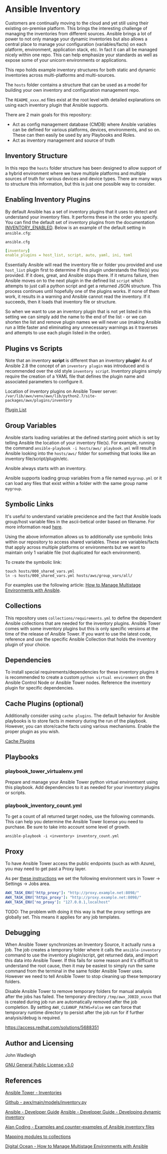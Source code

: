 # Ansible Inventory

Customers are continually moving to the cloud and yet still using their existing on-premise platform. This brings the interesting challenge of managing the inventories from different sources. Ansible brings a lot of power to not only manage your dynamic inventories but also allows a central place to manage your configuration (variables/facts) on each platform, environment, application stack, etc. In fact it can all be managed nicely within one repo. This can help emphasize your standards as well as expose some of your unicorn environments or applications.

This repo holds example inventory structures for both static and dynamic inventories across multi-platforms and multi-sources.

The `hosts` folder contains a structure that can be used as a model for building your own inventory and configuration management repo.

The `README_xxxx.md` files exist at the root level with detailed explanations on using each inventory plugin that Ansible supports.

There are 2 main goals for this repository:

- Act as config management database (CMDB) where Ansible variables can be defined for various platforms, devices, environments, and so on. These can then easily be used by any Playbooks and Roles.
- Act as inventory management and source of truth

## Inventory Structure

In this repo the `hosts` folder structure has been designed to allow support of a hybrid environment where we have multiple platforms and multiple sources of truth for various devices and device types.  There are many ways to structure this information, but this is just one possible way to consider.

## Enabling Inventory Plugins

By default Ansible has a set of inventory plugins that it uses to detect and understand your inventory files. It performs these in the order you specify. You can find the default set of inventory plugins from the documentation [INVENTORY_ENABLED](https://docs.ansible.com/ansible/latest/reference_appendices/config.html#inventory-enabled). Below is an example of the default setting in `ansible.cfg`:

`ansible.cfg`
```yaml
[inventory]
enable_plugins = host_list, script, auto, yaml, ini, toml
```

Essentially Ansible will read the inventory file or folder you provided and use `host_list` plugin first to determine if this plugin understands the file(s) you provided. If it does, great, and Ansible stops there. If it returns failure, then Ansible moves on to the next plugin in the defined list `script` which attempts to just call a python script and get a returned JSON structure. This process continues until hopefully one of the plugins works. If none of them work, it results in a warning and Ansible cannot read the inventory. If it succeeds, then it loads that inventory file or structure.

So when we want to use an inventory plugin that is not yet listed in this setting we can simply add the name to the end of the list - or we can shorten the list and remove plugin names we will never use (making Ansible run a little faster and eliminating any unnecessary warnings as it traverses and attempts to use each plugin listed in the order).

## Plugins vs Scripts

Note that an inventory **script** is different than an inventory **plugin**! As of Ansible 2.8 the concept of an `inventory plugin` was introduced and is recommended over the old style `inventory script`.  Inventory plugins simply require the creation of a YAML file that defines the plugin name and associated parameters to configure it.

Location of inventory plugins on Ansible Tower server:
`/var/lib/awx/venv/awx/lib/python2.7/site-packages/awx/plugins/inventory`

[Plugin List](https://docs.ansible.com/ansible/latest/plugins/inventory.html#plugin-list)

## Group Variables

Ansible starts loading variables at the defined starting point which is set by telling Ansible the location of your inventory file(s). For example, running the command `ansible-playbook -i hosts/aws/ playbook.yml` will result in Ansible looking into the `hosts/aws/` folder for something that looks like an inventory file/script/plugin/etc.

Ansible always starts with an inventory.

Ansible supports loading group variables from a file named `mygroup.yml` or it can load any files that exist within a folder with the same group name `mygroup`.

## Symbolic Links

It's useful to understand variable precidence and the fact that Ansible loads group/host variable files in the ascii-betical order based on filename. For more information read [here](https://docs.ansible.com/ansible/latest/user_guide/playbooks_variables.html#variable-precedence-where-should-i-put-a-variable).

Using the above information allows us to additionally use symbolic links within our repository to access shared variables. These are variables/facts that apply across multiple platforms or environments but we want to maintain only 1 variable file (not duplicated for each environment).

To create the symbolic link:

```
touch hosts/000_shared_vars.yml
ln -s hosts/000_shared_vars.yml hosts/aws/group_vars/all/
```

For examples use the following article: [How to Manage Multistage Environments with Ansible](https://www.digitalocean.com/community/tutorials/how-to-manage-multistage-environments-with-ansible).

## Collections

This repository uses `collections/requirements.yml` to define the dependent Ansible collections that are needed for the inventory plugins. Ansible Tower comes with some inventory plugins but this is only specific versions at the time of the release of Ansible Tower. If you want to use the latest code, reference and use the specific Ansible Collection that holds the inventory plugin of your choice.

## Dependencies

To install special requirements/dependencies for these inventory plugins it is recommended to create a custom `python virtual environment` on the Ansible Control Node or Ansible Tower nodes. Reference the inventory plugin for specific dependencies.

## Cache Plugins (optional)

Additionally consider using `cache plugins`. The default behavior for Ansible playbooks is to store facts in memory during the run of the playbook. However, you can store/cache facts using various mechanisms. Enable the proper plugin as you wish. 

[Cache Plugins](https://docs.ansible.com/ansible/latest/plugins/cache.html)

## Playbooks

### playbook_tower_virtualenv.yml

Prepare and manage your Ansible Tower python virtual environment using this playbook. Add dependencies to it as needed for your inventory plugins or scripts.

### playbook_inventory_count.yml

To get a count of all returned target nodes, use the following commands. This can help you determine the Ansible Tower license you need to purchase. Be sure to take into account some level of growth.

```shell
ansible-playbook -i <inventory> inventory_count.yml
```

## Proxy

To have Ansible Tower access the public endpoints (such as with Azure), you may need to get past a Proxy layer.

As per [these instructions](https://www.ansible.com/blog/getting-started-adding-proxy-support) we set the following environment vars in Tower -> Settings -> Jobs area.

```yaml
AWX_TASK_ENV['http_proxy']: "http://proxy.example.net:8098/"
AWX_TASK_ENV['https_proxy']: "http://proxy.example.net:8098/"
AWX_TASK_ENV['no_proxy']: "127.0.0.1,localhost"
```

TODO: The problem with doing it this way is that the proxy settings are globally set. This means it applies for any job templates.

## Debugging

When Ansible Tower synchronizes an Inventory Source, it actually runs a job. The job creates a temporary folder where it calls the `ansible-inventory` command to use the inventory plugin/script, get returned data, and import this data into Ansible Tower. If this fails for some reason and it's difficult to understand the root cause, then it may be easiest to simply run the same command from the terminal in the same folder Ansible Tower uses. However we need to tell Ansible Tower to stop cleaning up these temporary folders.

Disable Ansible Tower to remove temporary folders for manual analysis after the jobs has failed. The temporary directory `/tmp/awx_JOBID_xxxxx` that is created during job run are automatically removed after the job completion. By setting `AWX_CLEANUP_PATHS=False` we can force that temporary runtime directory to persist after the job run for if further analysis/debug is required.

https://access.redhat.com/solutions/5688351

## Author and Licensing

John Wadleigh

[GNU General Public License v3.0](LICENSE)

## References

[Ansible Tower - Inventories](https://docs.ansible.com/ansible-tower/latest/html/userguide/inventories.html)

[Github - awx/main/models/inventory.py](https://github.com/ansible/awx/blob/devel/awx/main/models/inventory.py)

[Ansible - Developer Guide](https://docs.ansible.com/ansible/latest/dev_guide/index.html)
[Ansible - Developer Guide - Developing dynamic inventory](https://docs.ansible.com/ansible/latest/dev_guide/developing_inventory.html)

[Alan Coding - Examples and counter-examples of Ansible inventory files](https://github.com/AlanCoding/Ansible-inventory-file-examples)

[Mapping modules to collections](https://github.com/ansible/ansible/blob/devel/lib/ansible/config/ansible_builtin_runtime.yml)

[Digital Ocean - How to Manage Multistage Environments with Ansible](https://www.digitalocean.com/community/tutorials/how-to-manage-multistage-environments-with-ansible)